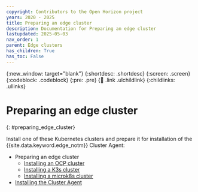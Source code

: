 ```yaml
---
copyright: Contributors to the Open Horizon project
years: 2020 - 2025
title: Preparing an edge cluster
description: Documentation for Preparing an edge cluster
lastupdated: 2025-05-03
nav_order: 1
parent: Edge clusters
has_children: True
has_toc: False
---
```


{:new_window: target="blank"}
{:shortdesc: .shortdesc}
{:screen: .screen}
{:codeblock: .codeblock}
{:pre: .pre}
{:child: .link .ulchildlink}
{:childlinks: .ullinks}

# Preparing an edge cluster
{: #preparing_edge_cluster}

Install one of these Kubernetes clusters and prepare it for installation of the {{site.data.keyword.edge_notm}} Cluster Agent:

- Preparing an edge cluster
   - [Installing an OCP cluster](./install_ocp_edge_cluster.md)
   - [Installing a K3s cluster](./install_k3s_edge_cluster.md)
   - [Installing a microk8s cluster](./install_microk8s_edge_cluster.md)
- [Installing the Cluster Agent](./edge_cluster_agent.md)

